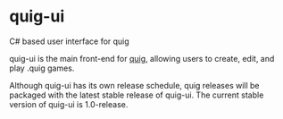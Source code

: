 # quig-ui
C# based user interface for quig

quig-ui is the main front-end for [quig](https://github.com/bmdeeal/quig), allowing users to create, edit, and play .quig games.

Although quig-ui has its own release schedule, quig releases will be packaged with the latest stable release of quig-ui.
The current stable version of quig-ui is 1.0-release.
